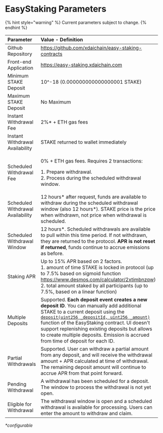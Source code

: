# EasyStaking Parameters

{% hint style="warning" %}
Current parameters subject to change.
{% endhint %}

<table>
  <thead>
    <tr>
      <th style="text-align:left">Parameter</th>
      <th style="text-align:left">Value - Definition</th>
    </tr>
  </thead>
  <tbody>
    <tr>
      <td style="text-align:left">Github Repository</td>
      <td style="text-align:left"><a href="https://github.com/xdaichain/easy-staking-contracts">https://github.com/xdaichain/easy-staking-contracts</a>
      </td>
    </tr>
    <tr>
      <td style="text-align:left">Front-end Application</td>
      <td style="text-align:left"><a href="https://easy-staking.xdaichain.com/">https://easy-staking.xdaichain.com</a>
      </td>
    </tr>
    <tr>
      <td style="text-align:left">Minimum STAKE Deposit</td>
      <td style="text-align:left">10^-18 (0.000000000000000001 STAKE)</td>
    </tr>
    <tr>
      <td style="text-align:left">Maximum STAKE Deposit</td>
      <td style="text-align:left">No Maximum</td>
    </tr>
    <tr>
      <td style="text-align:left">Instant Withdrawal Fee</td>
      <td style="text-align:left">2%* + ETH gas fees</td>
    </tr>
    <tr>
      <td style="text-align:left">Instant Withdrawal Availability</td>
      <td style="text-align:left">STAKE returned to wallet immediately</td>
    </tr>
    <tr>
      <td style="text-align:left">Scheduled Withdrawal Fee</td>
      <td style="text-align:left">
        <p>0% + ETH gas fees. Requires 2 transactions:</p>
        <p>1. Prepare withdrawal.
          <br />2. Process during the scheduled withdrawal window.</p>
      </td>
    </tr>
    <tr>
      <td style="text-align:left">Scheduled Withdrawal Availability</td>
      <td style="text-align:left">12 hours* after request, funds are available to withdraw during the scheduled
        withdrawal window (also 12 hours*). STAKE price is the price when withdrawn,
        not price when withdrawal is scheduled.</td>
    </tr>
    <tr>
      <td style="text-align:left">Scheduled Withdrawal Window</td>
      <td style="text-align:left">12 hours*. Scheduled withdrawals are available to pull within this time
        period. If not withdrawn, they are returned to the protocol. <b>APR is not reset if returned</b>,
        funds continue to accrue emissions as before.</td>
    </tr>
    <tr>
      <td style="text-align:left">Staking APR</td>
      <td style="text-align:left">Up to 15% APR based on 2 factors.
        <br />1. amount of time STAKE is locked in protocol (up to 7.5% based on sigmoid
        function <a href="https://www.desmos.com/calculator/2xtimbnzqw">https://www.desmos.com/calculator/2xtimbnzqw</a>)
        <br
        />2. total amount staked by all participants (up to 7.5%, based on a linear
        function)</td>
    </tr>
    <tr>
      <td style="text-align:left">Multiple Deposits</td>
      <td style="text-align:left">Supported. <b>Each deposit event creates a new deposit ID</b>. You can
        manually add additional STAKE to a current deposit using the <a href="https://github.com/xdaichain/easy-staking-contracts/blob/d5a477e4faf83d33901737cb461e97954ac4c1ec/contracts/EasyStaking.sol#L223"><code>deposit(uint256 _depositId, uint256 _amount)</code></a> function
        of the EasyStaking contract. UI doesn&apos;t support replenishing existing
        deposits but allows to create multiple deposits. Emission is accrued from
        time of deposit for each ID.</td>
    </tr>
    <tr>
      <td style="text-align:left">Partial Withdrawals</td>
      <td style="text-align:left">Supported. User can withdraw a partial amount from any deposit, and will
        receive the withdrawal amount + APR calculated at time of withdrawal. The
        remaining deposit amount will continue to accrue APR from that point forward.</td>
    </tr>
    <tr>
      <td style="text-align:left">Pending Withdrawal</td>
      <td style="text-align:left">A withdrawal has been scheduled for a deposit. The window to process the
        withdrawal is not yet open.</td>
    </tr>
    <tr>
      <td style="text-align:left">Eligible for Withdrawal</td>
      <td style="text-align:left">The withdrawal window is open and a scheduled withdrawal is available
        for processing. Users can enter the amount to withdraw and claim.</td>
    </tr>
  </tbody>
</table>

_\*configurable_

